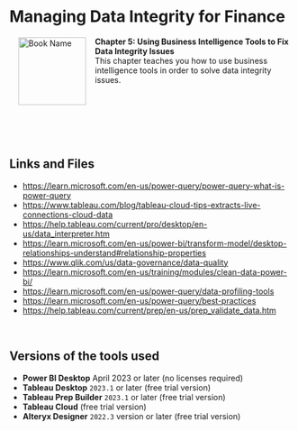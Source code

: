 # Managing Data Integrity for Finance

<a href="https://www.packtpub.com/product/managing-data-integrity-for-finance/9781837630141"><img src="https://content.packt.com/B19758/cover_image_small.jpg" alt="Book Name" height="120px" align="left" style="margin: 0px 15px; border-color: white; border-style: solid; border-width: 1px;"></a>

**Chapter 5: Using Business Intelligence Tools to Fix Data Integrity Issues** <br />
This chapter teaches you how to use business intelligence tools in order to solve data integrity issues.

<br />
<br />
<br />
<br />
<br />

## Links and Files
- https://learn.microsoft.com/en-us/power-query/power-query-what-is-power-query
- https://www.tableau.com/blog/tableau-cloud-tips-extracts-live-connections-cloud-data
- https://help.tableau.com/current/pro/desktop/en-us/data_interpreter.htm
- https://learn.microsoft.com/en-us/power-bi/transform-model/desktop-relationships-understand#relationship-properties
- https://www.qlik.com/us/data-governance/data-quality
- https://learn.microsoft.com/en-us/training/modules/clean-data-power-bi/
- https://learn.microsoft.com/en-us/power-query/data-profiling-tools
- https://learn.microsoft.com/en-us/power-query/best-practices
- https://help.tableau.com/current/prep/en-us/prep_validate_data.htm
<br />

## Versions of the tools used
- **Power BI Desktop** April 2023 or later (no licenses required)
- **Tableau Desktop** `2023.1` or later (free trial version)
- **Tableau Prep Builder** `2023.1` or later (free trial version)
- **Tableau Cloud** (free trial version)
- **Alteryx Designer** `2022.3` version or later (free trial version)
